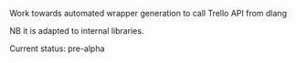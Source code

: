 
Work towards automated wrapper generation to call Trello API from dlang

NB it is adapted to internal libraries.

Current status: pre-alpha

